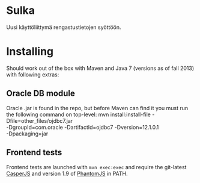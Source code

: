 Sulka
=====

Uusi käyttöliittymä rengastustietojen syöttöön.

Installing
==========
Should work out of the box with Maven and Java 7 (versions as of fall 2013) with following extras:

Oracle DB module
----------------
Oracle .jar is found in the repo, but before Maven can find it you must run the following command on top-level:
    mvn install:install-file -Dfile=other_files/ojdbc7.jar \
    	-DgroupId=com.oracle -DartifactId=ojdbc7 -Dversion=12.1.0.1 \
    	-Dpackaging=jar

Frontend tests
--------------
Frontend tests are launched with ```mvn exec:exec``` and require the git-latest [CasperJS](http://casperjs.org/) and 
version 1.9 of [PhantomJS](http://phantomjs.org/) in PATH.
